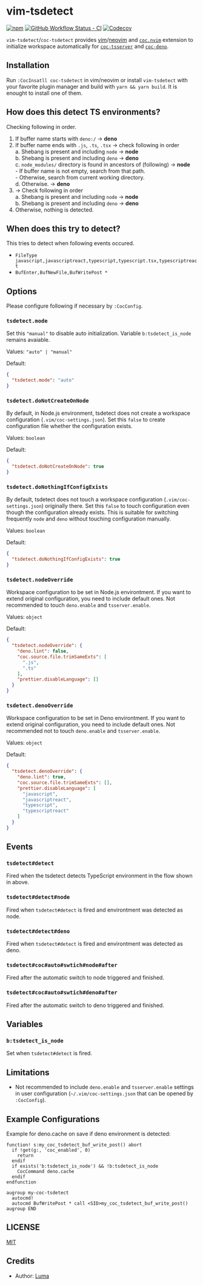 # vim-tsdetect

[![npm](https://img.shields.io/npm/v/coc-tsdetect?style=flat-square)](https://www.npmjs.com/package/coc-tsdetect)
[![GitHub Workflow Status - CI](https://img.shields.io/github/workflow/status/LumaKernel/vim-tsdetect/CI?style=flat-square)](https://github.com/LumaKernel/vim-tsdetect/actions/workflows/ci.yml?query=branch%3Amain)
[![Codecov](https://img.shields.io/codecov/c/github/LumaKernel/vim-tsdetect?style=flat-square)](https://app.codecov.io/gh/LumaKernel/vim-tsdetect)

`vim-tsdetect`/`coc-tsdetect` provides [vim](https://github.com/vim/vim)/[neovim](https://github.com/neovim/neovim) and [`coc.nvim`](https://github.com/neoclide/coc.nvim) extension to initialize workspace automatically for [`coc-tsserver`](https://github.com/neoclide/coc-tsserver) and [`coc-deno`](https://github.com/fannheyward/coc-deno).

## Installation

Run `:CocInsatll coc-tsdetect` in vim/neovim or install `vim-tsdetect` with your favorite plugin manager and build with `yarn && yarn build`. It is enought to install one of them.

## How does this detect TS environments?

Checking following in order.

1. If buffer name starts with `deno:/` -> **deno**  
2. If buffer name ends with `.js`, `.ts`, `.tsx` -> check following in order  
    a. Shebang is present and including `node` -> **node**  
    b. Shebang is present and including `deno` -> **deno**  
    c. `node_modules/` directory is found in ancestors of (following) -> **node**  
        - If buffer name is not empty, search from that path.  
        - Otherwise, search from current working directory.  
    d. Otherwise. -> **deno**  
3. -> Check following in order  
    a. Shebang is present and including `node` -> **node**  
    b. Shebang is present and including `deno` -> **deno**  
4. Otherwise, nothing is detected.  

## When does this try to detect?

This tries to detect when following events occured.

- `FileType javascript,javascriptreact,typescript,typescript.tsx,typescriptreact`
- `BufEnter,BufNewFile,BufWritePost *`

## Options

Please configure following if necessary by `:CocConfig`.

### `tsdetect.mode`

Set this `"manual"` to disable auto initialization. Variable `b:tsdetect_is_node` remains avaiable.

Values: `"auto" | "manual"`

Default:

```json
{
  "tsdetect.mode": "auto"
}
```

### `tsdetect.doNotCreateOnNode`

By default, in Node.js environment, tsdetect does not create a workspace configuration (`.vim/coc-settings.json`). Set this `false` to create configuration file whether the configuration exists.

Values: `boolean`

Default:

```json
{
  "tsdetect.doNotCreateOnNode": true
}
```

### `tsdetect.doNothingIfConfigExists`

By default, tsdetect does not touch a workspace configuration (`.vim/coc-settings.json`) originally there. Set this `false` to touch configuration even though the configuration already exists. This is suitable for switching frequently `node` and `deno` without touching configuration manually.


Values: `boolean`

Default:

```json
{
  "tsdetect.doNothingIfConfigExists": true
}
```

### `tsdetect.nodeOverride`

Workspace configuration to be set in Node.js environtment. If you want to extend original configuration, you need to include default ones. Not recommended to touch `deno.enable` and `tsserver.enable`.

Values: `object`

Default:

```json
{
  "tsdetect.nodeOverride": {
    "deno.lint": false,
    "coc.source.file.trimSameExts": [
      ".js",
      ".ts"
    ],
    "prettier.disableLanguage": []
  }
}
```

### `tsdetect.denoOverride`

Workspace configuration to be set in Deno environtment. If you want to extend original configuration, you need to include default ones. Not recommended not to touch `deno.enable` and `tsserver.enable`.

Values: `object`

Default:

```json
{
  "tsdetect.denoOverride": {
    "deno.lint": true,
    "coc.source.file.trimSameExts": [],
    "prettier.disableLanguage": [
      "javascript",
      "javascriptreact",
      "typescript",
      "typescriptreact"
    ]
  }
}
```

## Events

### `tsdetect#detect`

Fired when the tsdetect detects TypeScript environment in the flow shown in above.

### `tsdetect#detect#node`

Fired when `tsdetect#detect` is fired and environtment was detected as node.

### `tsdetect#detect#deno`

Fired when `tsdetect#detect` is fired and environtment was detected as deno.

### `tsdetect#coc#auto#swtich#node#after`

Fired after the automatic switch to node triggered and finished.

### `tsdetect#coc#auto#swtich#deno#after`

Fired after the automatic switch to deno triggered and finished.

## Variables

### `b:tsdetect_is_node`

Set when `tsdetect#detect` is fired.

## Limitations

- Not recommended to include `deno.enable` and `tsserver.enable` settings in user configuration (`~/.vim/coc-settings.json` that can be opened by `:CocConfig`).

## Example Configurations

Example for deno.cache on save if deno environment is detected:
```vim
function! s:my_coc_tsdetect_buf_write_post() abort
  if !get(g:, 'coc_enabled', 0)
    return
  endif
  if exists('b:tsdetect_is_node') && !b:tsdetect_is_node
    CocCommand deno.cache
  endif
endfunction

augroup my-coc-tsdetect
  autocmd!
  autocmd BufWritePost * call <SID>my_coc_tsdetect_buf_write_post()
augroup END
```

## LICENSE

[MIT](./LICENSE)

## Credits

- Author: [Luma](https://github.com/LumaKernel)

